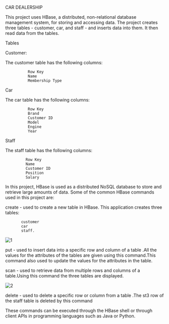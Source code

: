 CAR DEALERSHIP


This project uses HBase, a distributed, non-relational database management system, for storing and accessing data. The project creates three tables - customer, car, and staff - and inserts  data into them. It then read data from the tables.


Tables


Customer:


The customer table has the following columns:

              Row Key
              Name
              Membership Type


Car

The car table has the following columns:

              Row Key
              Brand
              Customer ID
              Model
              Engine
              Year




Staff

The staff table has the following columns:

             Row Key
             Name
             Customer ID
             Position
             Salary

In this project, HBase is used as a distributed NoSQL database to store and retrieve large amounts of data. Some of the common HBase commands used in this project are:

create - used to create a new table in HBase. This application creates three tables:

           customer
           car 
           staff.
           
           
           
![1](https://user-images.githubusercontent.com/109608217/227257127-15e02d60-b1bb-4aae-a3d8-2fd860ea888e.png)


put - used to insert data into a specific row and column of a table .All the values for the attributes of the tables are given using this command.This command also used to update the values for the attributes in the table.
            
            
            

 

scan - used to retrieve data from multiple rows and columns of a table.Using this command the three tables are displayed.


 ![2](https://user-images.githubusercontent.com/109608217/227257146-0fc80820-1255-40e3-8878-2d87c57f73e6.png)
 
 

delete - used to delete a specific row or column from a table .The st3 row of the staff table is deleted by this command

These commands can be executed through the HBase shell or through client APIs in programming languages such as Java or Python.
              
